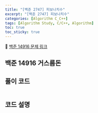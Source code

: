 ```yaml
---
title: "[백준 2747] 피보나치수"
excerpt: "[백준 2747] 피보나치수"
categories: [Algorithm C_C++]
tags: [Algorithm Study, C/C++, Algorithm]
toc: true
toc_sticky: true
---
```


📌 [백준 14916 문제 링크](https://www.acmicpc.net/problem/14916) <br>

## 백준 14916 거스름돈

## 풀이 코드

```python

```

## 코드 설명
